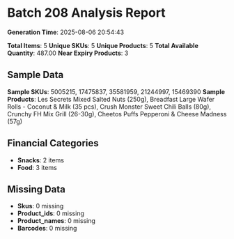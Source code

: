 # Batch 208 Analysis Report

**Generation Time**: 2025-08-06 20:54:43

**Total Items**: 5
**Unique SKUs**: 5
**Unique Products**: 5
**Total Available Quantity**: 487.00
**Near Expiry Products**: 3

## Sample Data
**Sample SKUs**: 5005215, 17475837, 35581959, 21244997, 15469390
**Sample Products**: Les Secrets Mixed Salted Nuts (250g), Breadfast Large Wafer Rolls - Coconut & Milk (35 pcs), Crush Monster Sweet Chili Balls (80g), Crunchy FH Mix Grill (26-30g), Cheetos Puffs Pepperoni & Cheese Madness (57g)

## Financial Categories
- **Snacks**: 2 items
- **Food**: 3 items

## Missing Data
- **Skus**: 0 missing
- **Product_ids**: 0 missing
- **Product_names**: 0 missing
- **Barcodes**: 0 missing
